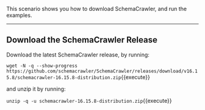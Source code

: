 This scenario shows you how to download SchemaCrawler, and run the examples.

-----

## Download the SchemaCrawler Release
Download the latest SchemaCrawler release, by running:

`wget -N -q --show-progress  https://github.com/schemacrawler/SchemaCrawler/releases/download/v16.15.8/schemacrawler-16.15.8-distribution.zip`{{execute}}

and unzip it by running:

`unzip -q -u schemacrawler-16.15.8-distribution.zip`{{execute}}
